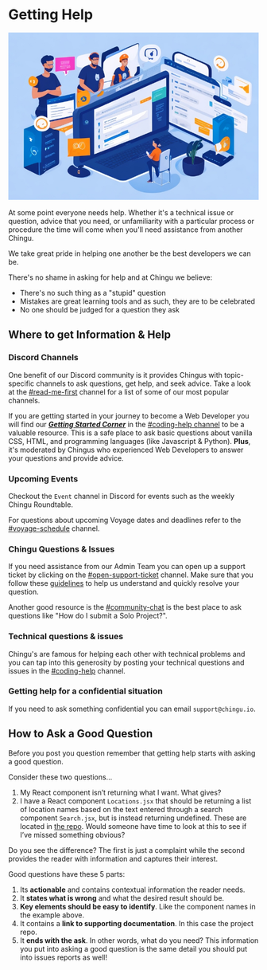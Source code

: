 # Getting Help

![Web Developers helping each other](./assets/WebDevs_helping_each_other.jpeg)

At some point everyone needs help. Whether it's a technical issue or question, advice that you need, or unfamiliarity with a particular process or procedure the time will come when you'll need  assistance from another Chingu.

We take great pride in helping one another be the best developers we can be.

There's no shame in asking for help and at Chingu we believe:

- There's no such thing as a "stupid" question
- Mistakes are great learning tools and as such, they are to be celebrated
- No one should be judged for a question they ask

## Where to get Information & Help

### Discord Channels

One benefit of our Discord community is it provides Chingus with
topic-specific channels to ask questions, get help, and seek advice. Take a
look at the [#read-me-first](https://discord.com/channels/330284646283608064/768860298965942323) channel for a list of some of our most popular channels.

If you are getting started in your journey to become a Web Developer you will
find our [**_Getting Started Corner_**](https://discord.com/channels/330284646283608064/1201180186717196368) in the [#coding-help channel](https://discord.com/channels/330284646283608064/1047615334703714394) to be a valuable resource. This is a
safe place to ask basic questions about vanilla CSS, HTML, and programming
languages (like Javascript & Python). **Plus**, it's moderated by Chingus who
experienced Web Developers to answer your questions and provide advice.

### Upcoming Events

Checkout the `Event` channel in Discord for events such as the weekly Chingu Roundtable.

For questions about upcoming Voyage dates and deadlines refer to the
[#voyage-schedule](https://discord.com/channels/330284646283608064/913775964138393611)
channel.

### Chingu Questions & Issues
  
If you need assistance from our Admin Team you can open up a support ticket
by clicking on the [#open-support-ticket](https://discord.com/channels/330284646283608064/1105911757177888908) channel. Make sure that you follow these [guidelines](#how-to-ask-a-good-question) to help us understand and quickly resolve your question.

Another good resource is the [#community-chat](https://discord.com/channels/330284646283608064/578606247448936448) is the best place to ask questions
like "How do I submit a Solo Project?".
  
### Technical questions & issues
  
Chingu's are famous for helping each other with technical problems and you
can tap into this generosity by posting your technical questions and issues
in the [#coding-help](https://discord.com/channels/330284646283608064/1047615334703714394) channel.

### Getting help for a confidential situation
  
If you need to ask something confidential you can email `support@chingu.io`.

## How to Ask a Good Question

Before you post you question remember that getting help starts with asking a good question.

Consider these two questions…

1. My React component isn’t returning what I want. What gives?
2. I have a React component `Locations.jsx` that should be returning a list of location names based on the text entered through a search component `Search.jsx`, but is instead returning undefined. These are located in [the repo](https://github.com/jdmedlock/meteorite). Would someone have time to look at this to see if I’ve missed something obvious?

Do you see the difference? The first is just a complaint while the second provides the reader with information and captures their interest.

Good questions have these 5 parts:

1. Its **actionable** and contains contextual information the reader needs.
2. It **states what is wrong** and what the desired result should be.
3. **Key elements should be easy to identify**. Like the component names in the example above.
4. It contains a **link to supporting documentation**. In this case the project repo.
5. It **ends with the ask**. In other words, what do you need? This information you put into asking a good question is the same detail you should put into issues reports as well!
